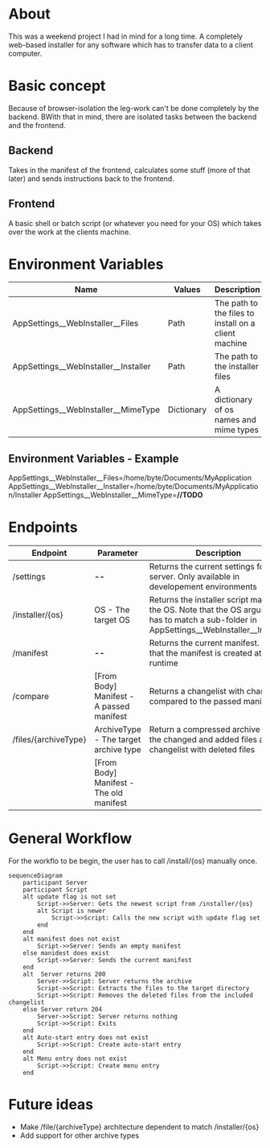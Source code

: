 # About
This was a weekend project I had in mind for a long time. A completely web-based installer for any software which has to transfer data to a client computer.

# Basic concept
Because of browser-isolation the leg-work can't be done completely by the backend. BWith that in mind, there are isolated tasks between the backend and the frontend.

## Backend
Takes in the manifest of the frontend, calculates some stuff (more of that later) and sends instructions back to the frontend.

## Frontend
A basic shell or batch script (or whatever you need for your OS) which takes over the work at the clients machine.

# Environment Variables

| Name                                 | Values     | Description
|--------------------------------------|------------|-------------
| AppSettings__WebInstaller__Files     | Path       | The path to the files to install on a client machine
| AppSettings__WebInstaller__Installer | Path       | The path to the installer files
| AppSettings__WebInstaller__MimeType  | Dictionary | A dictionary of os names and mime types

## Environment Variables - Example

AppSettings__WebInstaller__Files=/home/byte/Documents/MyApplication
AppSettings__WebInstaller__Installer=/home/byte/Documents/MyApplication/Installer
AppSettings__WebInstaller__MimeType=__//TODO__

# Endpoints

| Endpoint             | Parameter                                | Description
|----------------------|------------------------------------------|-------------
| /settings            | __--__                                   | Returns the current settings for the server. Only available in developement environments
| /installer/{os}      | OS - The target OS                       | Returns the installer script matching the OS. Note that the OS argument has to match a sub-folder in AppSettings__WebInstaller__Installer
| /manifest            | __--__                                   | Returns the current manifest. Note that the manifest is created at runtime
| /compare             | [From Body] Manifest - A passed manifest | Returns a changelist with changes compared to the passed manifest
| /files/{archiveType} | ArchiveType - The target archive type    | Return a compressed archive with the changed and added files a a changelist with deleted files
|                      | [From Body] Manifest - The old manifest  |

# General Workflow

For the workflo to be begin, the user has to call /install/{os} manually once.

```mermaid
sequenceDiagram
    participant Server
    participant Script
    alt update flag is not set
        Script->>Server: Gets the newest script from /installer/{os}
        alt Script is newer
            Script->>Script: Calls the new script with update flag set
        end
    end
    alt manifest does not exist
        Script->>Server: Sends an empty manifest
    else manidest does exist
        Script->>Server: Sends the current manifest
    end
    alt  Server returns 200
        Server->>Script: Server returns the archive
        Script->>Script: Extracts the files to the target directory
        Script->>Script: Removes the deleted files from the included changelist
    else Server return 204
        Server->>Script: Server returns nothing
        Script->>Script: Exits 
    end
    alt Auto-start entry does not exist
        Script->>Script: Create auto-start entry
    end
    alt Menu entry does not exist
        Script->>Script: Create menu entry
    end
```

# Future ideas

* Make /file/{archiveType} architecture dependent to match /installer/{os}
* Add support for other archive types